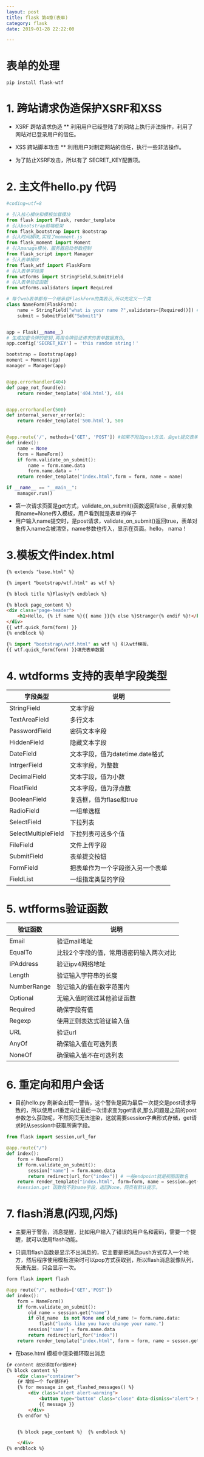 ```yaml
---
layout: post
title: flask 第4章(表单)
category: flask
date: 2019-01-28 22:22:00

---
```


# 表单的处理

```shell
pip install flask-wtf
```
# 1. 跨站请求伪造保护XSRF和XSS

* XSRF 跨站请求伪造 
** 利用用户已经登陆了的网站上执行非法操作，利用了网站对已登录用户的信任。

* XSS 跨站脚本攻击
** 利用用户对制定网站的信任，执行一些非法操作。

* 为了防止XSRF攻击，所以有了 SECRET_KEY配置项。

# 2. 主文件hello.py 代码

```py
#coding=utf=8

# 引入核心模块和模板加载模块
from flask import Flask, render_template
# 引入bootstrap前端框架
from flask_bootstrap import Bootstrap
# 引入时间模块,实现了momment.js
from flask_moment import Moment
# 引入manage模块，服务器启动参数控制
from flask_script import Manager
# 引入表单模块
from flask_wtf import FlaskForm
# 引入表单字段类
from wtforms import StringField,SubmitField
# 引入表单验证函数
from wtforms.validators import Required

# 每个web表单都有一个继承自FlaskForm的类表示,所以先定义一个类
class NameForm(FlaskForm):
    name = StringField("what is your name ?",validators=[Required()]) # 字段对象可附加多个验证函数，所以是列表, Required确保非空
    submit = SubmitField("Submit1")


app = Flask(__name__)
# 生成加密令牌的密钥,再用令牌验证请求的表单数据真伪,
app.config['SECRET_KEY'] = 'this random string！'

bootstrap = Bootstrap(app)
moment = Moment(app)
manager = Manager(app)


@app.errorhandler(404)
def page_not_found(e):
    return render_template('404.html'), 404


@app.errorhandler(500)
def internal_server_error(e):
    return render_template('500.html'), 500


@app.route('/', methods=['GET', 'POST']) #如果不附加post方法，会get提交表单，信息就暴漏在浏览器地址栏中了。
def index():
    name = None
    form = NameForm()
    if form.validate_on_submit():
        name = form.name.data
        form.name.data = ''
    return render_template("index.html",form = form, name = name)

if __name__ == "__main__":
    manager.run()

```

* 第一次请求页面是get方式，validate_on_submit()函数返回false , 表单对象和name=None传入模板，用户看到就是表单的样子
* 用户输入name提交时，是post请求，validate_on_submit()返回true，表单对象传入name会被清空，name参数也传入，显示在页面。hello， nama！

# 3.模板文件index.html

```html
{% extends "base.html" %}

{% import "bootstrap/wtf.html" as wtf %}

{% block title %}Flasky{% endblock %}

{% block page_content %}
<div class="page-header">
    <h1>Hello, {% if name %}{{ name }}{% else %}Stranger{% endif %}!</h1>
</div>
{{ wtf.quick_form(form) }}
{% endblock %}

```

```py
{% import "bootstrap\/wtf.html" as wtf %} 引入wtf模板，
{{ wtf.quick_form(form) }}填充表单数据
```


# 4. wtdforms 支持的表单字段类型

|字段类型|说明|
|-|-|
|StringField|文本字段|
|TextAreaField|多行文本|
|PasswordField|密码文本字段|
|HiddenField|隐藏文本字段|
|DateField|文本字段，值为datetime.date格式|
|IntrgerField|文本字段，为整数|
|DecimalField|文本字段，值为小数|
|FloatField|文本字段，值为浮点数|
|BooleanField|复选框，值为flase和true|
|RadioField|一组单选框|
|SelectField|下拉列表|
|SelectMultipleField|下拉列表可选多个值|
|FileField|文件上传字段|
|SubmitField|表单提交按钮|
|FormField|把表单作为一个字段嵌入另一个表单|
|FieldList|一组指定类型的字段|


# 5. wtfforms验证函数

|验证函数|说明|
|-|-|
|Email|验证mail地址|
|EqualTo|比较2个字段的值，常用语密码输入两次对比|
|IPAddress|验证ipv4网络地址|
|Length|验证输入字符串的长度|
|NumberRange|验证输入的值在数字范围内|
|Optional|无输入值时跳过其他验证函数|
|Required|确保字段有值|
|Regexp|使用正则表达式验证输入值|
|URL|验证url|
|AnyOf|确保输入值在可选列表|
|NoneOf|确保输入值不在可选列表|


# 6. 重定向和用户会话

* 目前hello.py 刷新会出现一警告，这个警告是因为最后一次提交是post请求导致的，所以使用url重定向让最后一次请求变为get请求,那么问题是之前的post参数怎么获取呢，不然网页无法渲染，这就需要session字典形式存储，get请求时从session中获取所需字段。


```py
from flask import session,url_for

@app.route("/")
def index():
    form = NameForm()
    if form.validate_on_submit():
        session["name"] = form.name.data
        return redirect(url_for("index")) # 一般endpoint就是视图函数名
    return render_template("index.html", form=form, name = session.get('name'))
    #session.get 函数找不到name字段，返回None，网页有默认提示。


```


# 7. flash消息(闪现,闪烁)

* 主要用于警告，消息提醒，比如用户输入了错误的用户名和密码，需要一个提醒，就可以使用flash功能。

* 只调用flash函数是显示不出消息的，它主要是把消息push方式存入一个地方，然后程序使用模板渲染时可以pop方式获取到，所以flash消息就像队列，先进先出，只会显示一次。

```py
form flask import flash

@app route("/", methods=['GET','POST'])
def index():
    form = NameForm()
    if form.validate_on_submit():
        old_name = session.get("name")
        if old_name  is not None and old_name != form.name.data:
            flash("looks like you have change your name.")
        session['name'] = form.name.data
        return redirect(url_for("index"))
    return render_template("index.html", form = form, name = sesson.get("name"))

```

* 在base.html 模板中渲染循环取出消息

```html
{# content 部分添加for循环#}
{% block content %}
    <div class="container">
    {# 增加一个 for循环#}
    {% for message in get_flashed_messages() %} 
        <div class="alert alert-warning">
            <button type="button" class="close" data-dismiss="alert"> $times;  </button>
            {{ message }}
        </div>
    {% endfor %}


    {% block page_content %}  {% endblock %}

    </div>
{% endblock %}

```







